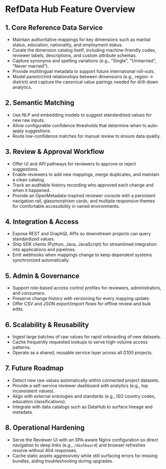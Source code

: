 # RefData Hub Feature Overview

## 1. Core Reference Data Service
- Maintain authoritative mappings for key dimensions such as marital status, education, nationality, and employment status.
- Curate the dimension catalog itself, including machine-friendly codes, reviewer labels, descriptions, and custom attribute schemas.
- Capture synonyms and spelling variations (e.g., "Single", "Unmarried", "Never married").
- Provide multilingual metadata to support future international roll-outs.
- Model parent/child relationships between dimensions (e.g., region → district) and capture the canonical value pairings needed for drill-down analytics.

## 2. Semantic Matching
- Use NLP and embedding models to suggest standardized values for new raw inputs.
- Allow configurable confidence thresholds that determine when to auto-apply suggestions.
- Route low-confidence matches for manual review to ensure data quality.

## 3. Review & Approval Workflow
- Offer UI and API pathways for reviewers to approve or reject suggestions.
- Enable reviewers to add new mappings, merge duplicates, and maintain a clean catalog.
- Track an auditable history recording who approved each change and when it happened.
- Provide an OpenMetadata-inspired reviewer console with a persistent navigation rail, glassmorphism cards, and multiple
  responsive themes for comfortable accessibility in varied environments.

## 4. Integration & Access
- Expose REST and GraphQL APIs so downstream projects can query standardized values.
- Ship SDK clients (Python, Java, JavaScript) for streamlined integration into applications and pipelines.
- Emit webhooks when mappings change to keep dependent systems synchronized automatically.

## 5. Admin & Governance
- Support role-based access control profiles for reviewers, administrators, and consumers.
- Preserve change history with versioning for every mapping update.
- Offer CSV and JSON export/import flows for offline review and bulk edits.

## 6. Scalability & Reusability
- Ingest large batches of raw values for rapid onboarding of new datasets.
- Cache frequently requested lookups to serve high-volume access patterns.
- Operate as a shared, reusable service layer across all G100 projects.

## 7. Future Roadmap
- Detect new raw values automatically within connected project datasets.
- Provide a self-service reviewer dashboard with analytics (e.g., top inconsistent values).
- Align with external ontologies and standards (e.g., ISO country codes, education classifications).
- Integrate with data catalogs such as DataHub to surface lineage and metadata.

## 8. Operational Hardening
- Serve the Reviewer UI with an SPA-aware Nginx configuration so direct navigation to deep links (e.g., `/dashboard`) and
  browser refreshes resolve without 404 responses.
- Cache static assets aggressively while still surfacing errors for missing bundles, aiding troubleshooting during upgrades.
